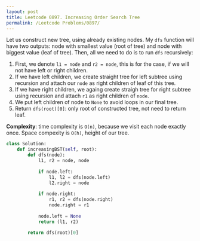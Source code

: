 ```yaml
---
layout: post
title: Leetcode 0897. Increasing Order Search Tree
permalink: /Leetcode Problems/0897/
---
```


Let us construct new tree, using already existing nodes. My `dfs` function will have two outputs: node with smallest value (root of tree) and node with biggest value (leaf of tree). Then, all we need to do is to run `dfs` recursively:

1. First, we denote `l1 = node` and `r2 = node`, this is for the case, if we will not have left or right children.
2. If we have left children, we create straight tree for left subtree using recursion and attach our `node` as right children of leaf of this tree.
3. If we have right children, we againg create straigh tree for right subtree using recursion and attach `r1` as right children of `node`.
4. We put left children of node to `None` to avoid loops in our final tree.
5. Return `dfs(root)[0]`: only root of constructed tree, not need to return leaf.

**Complexity**: time complexity is `O(n)`, because we visit each node exactly once. Space compexity is `O(h)`, height of our tree.

```python
class Solution:
    def increasingBST(self, root):
        def dfs(node):
            l1, r2 = node, node
            
            if node.left: 
                l1, l2 = dfs(node.left)
                l2.right = node
                
            if node.right:
                r1, r2 = dfs(node.right)
                node.right = r1
            
            node.left = None
            return (l1, r2)
        
        return dfs(root)[0]
```